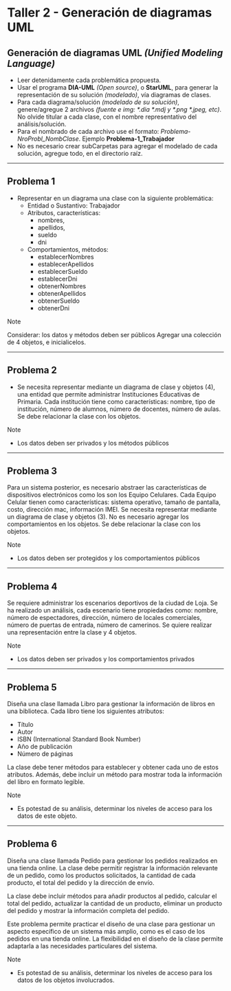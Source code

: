 # Taller 2 - Generación de diagramas UML

## Generación de diagramas UML _(Unified Modeling Language)_

* Leer detenidamente cada problemática propuesta.
* Usar el programa **DIA-UML** _(Open source)_, o **StarUML**, para generar la representación de su solución _(modelado)_, vía diagramas de clases.
* Para cada diagrama/solución _(modelado de su solución)_, genere/agregue 2 archivos _(fuente e img: \*.dia \*.mdj y \*.png \*.jpeg, etc)_. No olvide titular a cada clase, con el nombre representativo del análisis/solución.
* Para el nombrado de cada archivo use el formato: _Problema-NroProbl_NombClase_. Ejemplo 
 **Problema-1_Trabajador**
* No es necesario crear subCarpetas para agregar el modelado de cada solución, agregue todo, en el directorio raíz.
___

## Problema 1

* Representar en un diagrama una clase con la siguiente problemática:
	* Entidad o Sustantivo: Trabajador
	* Atributos, características: 
	 	* nombres, 
	 	* apellidos, 
	 	* sueldo
	 	* dni
	* Comportamientos, métodos: 
		* establecerNombres
		* establecerApellidos
		* establecerSueldo
		* establecerDni
		* obtenerNombres
		* obtenerApellidos
		* obtenerSueldo
		* obtenerDni

> [!Note]
> Considerar: los datos y métodos deben ser públicos
> Agregar una colección de 4 objetos, e inicialicelos.

___

## Problema 2

* Se necesita representar mediante un diagrama de clase y objetos (4), una entidad que permite administrar Instituciones Educativas de Primaria. Cada institución tiene como características: nombre, tipo de institución, número de alumnos, número de docentes, número de aulas.
Se debe relacionar la clase con los objetos. 

> [!Note]
> - Los datos deben ser privados y los métodos públicos

___

## Problema 3

Para un sistema posterior, es necesario abstraer las características de dispositivos electrónicos como los son los Equipo Celulares. Cada Equipo Celular tienen como características: sistema operativo, tamaño de pantalla, costo, dirección mac, información IMEI. Se necesita representar mediante un diagrama de clase y objetos (3). No es necesario agregar los comportamientos en los objetos. Se debe relacionar la clase con los objetos. 

> [!Note]
> - Los datos deben ser protegidos y los comportamientos públicos

___ 

## Problema 4

Se requiere administrar los escenarios deportivos de la ciudad de Loja. Se ha realizado un análisis, cada escenario tiene propiedades como: nombre, número de espectadores, dirección, número de locales comerciales, número de puertas de entrada, número de camerinos. Se quiere realizar una representación entre la clase y 4 objetos.

> [!Note]
> - Los datos deben ser privados y los comportamientos privados

___ 

## Problema 5

Diseña una clase llamada Libro para gestionar la información de libros en una biblioteca. Cada libro tiene los siguientes atributos:

* Título
* Autor
* ISBN (International Standard Book Number)
* Año de publicación
* Número de páginas

La clase debe tener métodos para establecer y obtener cada uno de estos atributos. Además, debe incluir un método para mostrar toda la información del libro en formato legible.

> [!Note]
> - Es potestad de su análisis, determinar los niveles de acceso para los datos de este objeto.

___ 

## Problema 6

Diseña una clase llamada Pedido para gestionar los pedidos realizados en una tienda online. La clase debe permitir registrar la información relevante de un pedido, como los productos solicitados, la cantidad de cada producto, el total del pedido y la dirección de envío.

La clase debe incluir métodos para añadir productos al pedido, calcular el total del pedido, actualizar la cantidad de un producto, eliminar un producto del pedido y mostrar la información completa del pedido.

Este problema permite practicar el diseño de una clase para gestionar un aspecto específico de un sistema más amplio, como es el caso de los pedidos en una tienda online. La flexibilidad en el diseño de la clase permite adaptarla a las necesidades particulares del sistema. 

> [!Note]
> - Es potestad de su análisis, determinar los niveles de acceso para los datos de los objetos involucrados.
